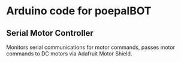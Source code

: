 # Arduino code for poepalBOT

## Serial Motor Controller
Monitors serial communications for motor commands, passes motor commands to DC motors via Adafruit Motor Shield.